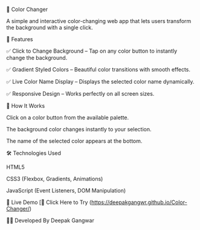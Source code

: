 🎨 Color Changer

A simple and interactive color-changing web app that lets users transform the background with a single click.


🚀 Features 

✅ Click to Change Background – Tap on any color button to instantly change the background.

✅ Gradient Styled Colors – Beautiful color transitions with smooth effects.

✅ Live Color Name Display – Displays the selected color name dynamically.

✅ Responsive Design – Works perfectly on all screen sizes.


🎯 How It Works

Click on a color button from the available palette.

The background color changes instantly to your selection.

The name of the selected color appears at the bottom.

🛠️ Technologies Used

HTML5

CSS3 (Flexbox, Gradients, Animations)

JavaScript (Event Listeners, DOM Manipulation)


🌟 Live Demo
[🔗 Click Here to Try (https://deepakgangwr.github.io/Color-Changer/)


👨‍💻 Developed By
Deepak Gangwar









